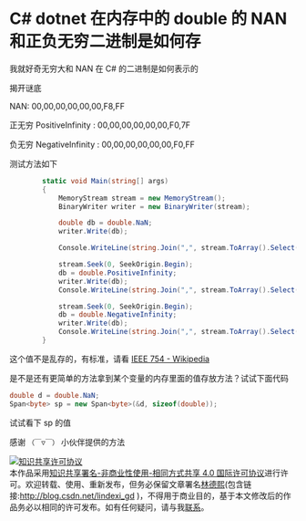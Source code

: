# C# dotnet 在内存中的 double 的 NAN 和正负无穷二进制是如何存

我就好奇无穷大和 NAN 在 C# 的二进制是如何表示的

<!--more-->
<!-- CreateTime:6/12/2020 8:52:44 AM -->

<!-- 发布 -->

揭开谜底

NAN: 00,00,00,00,00,00,F8,FF

正无穷 PositiveInfinity : 00,00,00,00,00,00,F0,7F

负无穷 NegativeInfinity : 00,00,00,00,00,00,F0,FF

测试方法如下

```csharp
        static void Main(string[] args)
        {
            MemoryStream stream = new MemoryStream();
            BinaryWriter writer = new BinaryWriter(stream);

            double db = double.NaN;
            writer.Write(db);

            Console.WriteLine(string.Join(",", stream.ToArray().Select(b => b.ToString("X2"))));

            stream.Seek(0, SeekOrigin.Begin);
            db = double.PositiveInfinity;
            writer.Write(db);
            Console.WriteLine(string.Join(",", stream.ToArray().Select(b => b.ToString("X2"))));

            stream.Seek(0, SeekOrigin.Begin);
            db = double.NegativeInfinity;
            writer.Write(db);
            Console.WriteLine(string.Join(",", stream.ToArray().Select(b => b.ToString("X2"))));
        }
```

这个值不是乱存的，有标准，请看 [IEEE 754 - Wikipedia](https://en.wikipedia.org/wiki/IEEE_754 )

是不是还有更简单的方法拿到某个变量的内存里面的值存放方法？试试下面代码

```csharp
double d = double.NaN;
Span<byte> sp = new Span<byte>(&d, sizeof(double));
```

试试看下 sp 的值

感谢 `（￣▽￣）` 小伙伴提供的方法

<a rel="license" href="http://creativecommons.org/licenses/by-nc-sa/4.0/"><img alt="知识共享许可协议" style="border-width:0" src="https://licensebuttons.net/l/by-nc-sa/4.0/88x31.png" /></a><br />本作品采用<a rel="license" href="http://creativecommons.org/licenses/by-nc-sa/4.0/">知识共享署名-非商业性使用-相同方式共享 4.0 国际许可协议</a>进行许可。欢迎转载、使用、重新发布，但务必保留文章署名[林德熙](http://blog.csdn.net/lindexi_gd)(包含链接:http://blog.csdn.net/lindexi_gd )，不得用于商业目的，基于本文修改后的作品务必以相同的许可发布。如有任何疑问，请与我[联系](mailto:lindexi_gd@163.com)。
